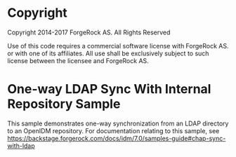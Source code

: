 Copyright
=============
Copyright 2014-2017 ForgeRock AS. All Rights Reserved

Use of this code requires a commercial software license with ForgeRock AS.
or with one of its affiliates. All use shall be exclusively subject
to such license between the licensee and ForgeRock AS.

One-way LDAP Sync With Internal Repository Sample
=================================================

This sample demonstrates one-way synchronization from an LDAP directory
to an OpenIDM repository. For documentation relating to this sample, see
https://backstage.forgerock.com/docs/idm/7.0/samples-guide#chap-sync-with-ldap
